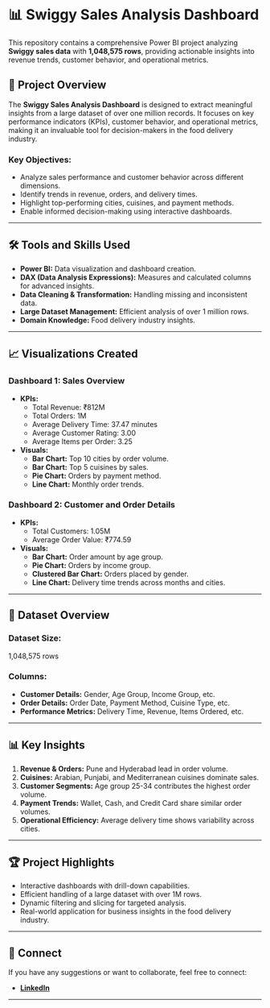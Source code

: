 # 📊 Swiggy Sales Analysis Dashboard

This repository contains a comprehensive Power BI project analyzing **Swiggy sales data** with **1,048,575 rows**, providing actionable insights into revenue trends, customer behavior, and operational metrics.

## 🚀 Project Overview

The **Swiggy Sales Analysis Dashboard** is designed to extract meaningful insights from a large dataset of over one million records. It focuses on key performance indicators (KPIs), customer behavior, and operational metrics, making it an invaluable tool for decision-makers in the food delivery industry.

### **Key Objectives:**
- Analyze sales performance and customer behavior across different dimensions.
- Identify trends in revenue, orders, and delivery times.
- Highlight top-performing cities, cuisines, and payment methods.
- Enable informed decision-making using interactive dashboards.

---

## 🛠️ Tools and Skills Used

- **Power BI:** Data visualization and dashboard creation.
- **DAX (Data Analysis Expressions):** Measures and calculated columns for advanced insights.
- **Data Cleaning & Transformation:** Handling missing and inconsistent data.
- **Large Dataset Management:** Efficient analysis of over 1 million rows.
- **Domain Knowledge:** Food delivery industry insights.

---

## 📈 Visualizations Created

### **Dashboard 1: Sales Overview**
- **KPIs:** 
  - Total Revenue: ₹812M
  - Total Orders: 1M
  - Average Delivery Time: 37.47 minutes
  - Average Customer Rating: 3.00
  - Average Items per Order: 3.25
- **Visuals:**
  - **Bar Chart:** Top 10 cities by order volume.
  - **Bar Chart:** Top 5 cuisines by sales.
  - **Pie Chart:** Orders by payment method.
  - **Line Chart:** Monthly order trends.

### **Dashboard 2: Customer and Order Details**
- **KPIs:** 
  - Total Customers: 1.05M
  - Average Order Value: ₹774.59
- **Visuals:**
  - **Bar Chart:** Order amount by age group.
  - **Pie Chart:** Orders by income group.
  - **Clustered Bar Chart:** Orders placed by gender.
  - **Line Chart:** Delivery time trends across months and cities.

---

## 📂 Dataset Overview

### **Dataset Size:**
1,048,575 rows  
### **Columns:**
- **Customer Details:** Gender, Age Group, Income Group, etc.
- **Order Details:** Order Date, Payment Method, Cuisine Type, etc.
- **Performance Metrics:** Delivery Time, Revenue, Items Ordered, etc.

---

## 📊 Key Insights
1. **Revenue & Orders:** Pune and Hyderabad lead in order volume.
2. **Cuisines:** Arabian, Punjabi, and Mediterranean cuisines dominate sales.
3. **Customer Segments:** Age group 25-34 contributes the highest order volume.
4. **Payment Trends:** Wallet, Cash, and Credit Card share similar order volumes.
5. **Operational Efficiency:** Average delivery time shows variability across cities.

---

## 🏆 Project Highlights
- Interactive dashboards with drill-down capabilities.
- Efficient handling of a large dataset with over 1M rows.
- Dynamic filtering and slicing for targeted analysis.
- Real-world application for business insights in the food delivery industry.

---

## 🤝 Connect
If you have any suggestions or want to collaborate, feel free to connect:  
- **[LinkedIn](https://www.linkedin.com/in/mohd-ahmed-waheed/)**  

---
